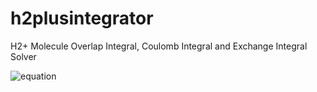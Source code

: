 # h2plusintegrator
H2+ Molecule Overlap Integral, Coulomb Integral and Exchange Integral Solver

![equation](https://latex.codecogs.com/gif.latex?\Psi_{1,0,0}&space;(r_a)&space;=&space;\sqrt{\frac{1}{\pi}}{a_0}^{-\frac{3}{2}}{e}^{-\frac{r_a}{a_0}})
